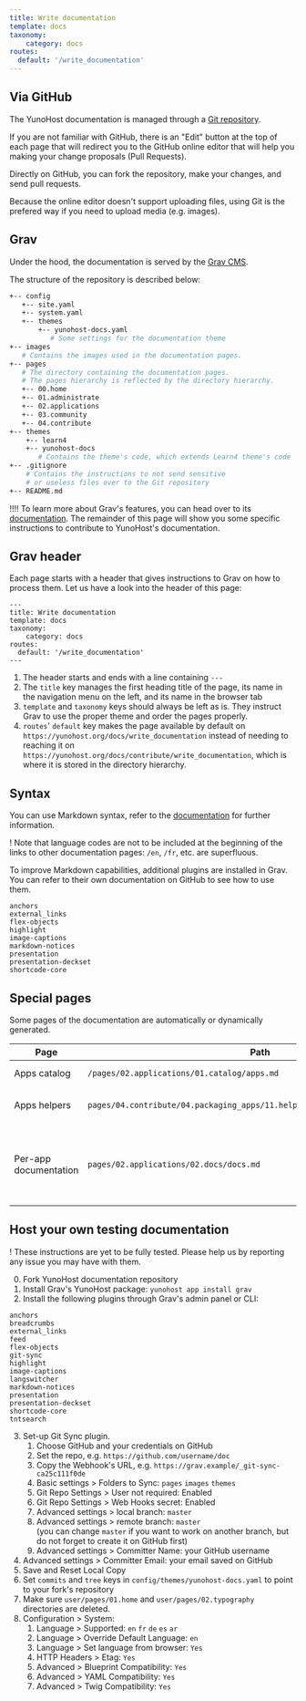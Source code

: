 ```yaml
---
title: Write documentation
template: docs
taxonomy:
    category: docs
routes:
  default: '/write_documentation'
---
```



## Via GitHub

The YunoHost documentation is managed through a [Git repository](https://github.com/YunoHost/doc).

If you are not familiar with GitHub, there is an "Edit" button at the top of each page that will redirect you to the GitHub online editor that will help you making your change proposals (Pull Requests).

Directly on GitHub, you can fork the repository, make your changes, and send pull requests.

Because the online editor doesn't support uploading files, using Git is the prefered way if you need to upload media (e.g. images).

## Grav

Under the hood, the documentation is served by the [Grav CMS](https://getgrav.org/?target=_blank).

The structure of the repository is described below:

```bash
+-- config
   +-- site.yaml
   +-- system.yaml
   +-- themes
       +-- yunohost-docs.yaml
          # Some settings for the documentation theme
+-- images
   # Contains the images used in the documentation pages.
+-- pages
   # The directory containing the documentation pages.
   # The pages hierarchy is reflected by the directory hierarchy.
   +-- 00.home
   +-- 01.administrate
   +-- 02.applications
   +-- 03.community
   +-- 04.contribute
+-- themes
    +-- learn4
    +-- yunohost-docs
       # Contains the theme's code, which extends Learn4 theme's code
+-- .gitignore
    # Contains the instructions to not send sensitive
    # or useless files over to the Git repository
+-- README.md
```

!!!! To learn more about Grav's features, you can head over to its [documentation](https://learn.getgrav.org?target=_blank). The remainder of this page will show you some specific instructions to contribute to YunoHost's documentation.

## Grav header

Each page starts with a header that gives instructions to Grav on how to process them. Let us have a look into the header of this page:

```
---
title: Write documentation
template: docs
taxonomy:
    category: docs
routes:
  default: '/write_documentation'
---

```

1. The header starts and ends with a line containing `---`
2. The `title` key manages the first heading title of the page, its name in the navigation menu on the left, and its name in the browser tab
3. `template` and `taxonomy` keys should always be left as is. They instruct Grav to use the proper theme and order the pages properly.
4. `routes`' `default` key makes the page available by default on `https://yunohost.org/docs/write_documentation` instead of needing to reaching it on `https://yunohost.org/docs/contribute/write_documentation`, which is where it is stored in the directory hierarchy.

## Syntax

You can use Markdown syntax, refer to the [documentation](/doc_markdown_guide) for further information.

! Note that language codes are not to be included at the beginning of the links to other documentation pages: `/en`, `/fr`, etc. are superfluous.

To improve Markdown capabilities, additional plugins are installed in Grav. You can refer to their own documentation on GitHub to see how to use them.
```text
anchors
external_links
flex-objects
highlight
image-captions
markdown-notices
presentation
presentation-deckset
shortcode-core
```

## Special pages

Some pages of the documentation are automatically or dynamically generated.

| Page          | Path  | Notes |
|---------------|-------|-------|
| Apps catalog  | `/pages/02.applications/01.catalog/apps.md` | Retrieves and processes [app.json](https://github.com/YunoHost/apps/blob/master/apps.json?target=_blank) |
| Apps helpers  | `pages/04.contribute/04.packaging_apps/11.helpers/packaging_apps_helpers.md` | Generated by this [script](https://github.com/YunoHost/yunohost/blob/dev/doc/generate_helper_doc.py?target=_blank), from this [template](https://github.com/YunoHost/yunohost/blob/dev/doc/helper_doc_template.md?target=_blank) |
| Per-app documentation | `pages/02.applications/02.docs/docs.md` | Lists the subpages in the same directory which have `taxonomy.category: docs, apps` in its header |

## Host your own testing documentation

! These instructions are yet to be fully tested. Please help us by reporting any issue you may have with them.

0. Fork YunoHost documentation repository
1. Install Grav's YunoHost package: `yunohost app install grav`
2. Install the following plugins through Grav's admin panel or CLI:
```text
anchors
breadcrumbs
external_links
feed
flex-objects
git-sync
highlight
image-captions
langswitcher
markdown-notices
presentation
presentation-deckset
shortcode-core
tntsearch
```
3. Set-up Git Sync plugin.
   1. Choose GitHub and your credentials on GitHub
   2. Set the repo, e.g. `https://github.com/username/doc`
   3. Copy the Webhook's URL, e.g. `https://grav.example/_git-sync-ca25c111f0de`
   4. Basic settings > Folders to Sync: `pages` `images` `themes`
   5. Git Repo Settings > User not required: Enabled
   6. Git Repo Settings > Web Hooks secret: Enabled
   7. Advanced settings > local branch: `master`
   8. Advanced settings > remote branch: `master`  
(you can change `master` if you want to work on another branch, but do not forget to create it on GitHub first)
   9. Advanced settings > Committer Name: your GitHub username
  10. Advanced settings > Committer Email: your email saved on GitHub
  11. Save and Reset Local Copy
  12. Set `commits` and `tree` keys in `config/themes/yunohost-docs.yaml` to point to your fork's repository
4. Make sure `user/pages/01.home` and `user/pages/02.typography` directories are deleted.
5. Configuration > System:
   1. Language > Supported: `en` `fr` `de` `es` `ar`
   2. Language > Override Default Language: `en`
   3. Language > Set language from browser: `Yes`
   4. HTTP Headers > Etag: `Yes`
   5. Advanced > Blueprint Compatibility: `Yes`
   6. Advanced > YAML Compatibility: `Yes`
   7. Advanced > Twig Compatibility: `Yes`
